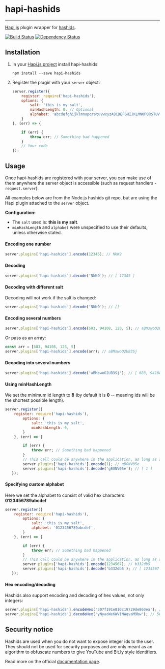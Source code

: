 # hapi-hashids

-------

[Hapi.js](http://hapijs.com/) plugin wrapper for [hashids](https://github.com/ivanakimov/hashids.node.js).

[![Build Status](https://secure.travis-ci.org/codycraven/hapi-hashids.svg)](http://travis-ci.org/codycraven/hapi-hashids)
[![Dependency Status](https://david-dm.org/codycraven/hapi-hashids.svg)](https://david-dm.org/codycraven/hapi-hashids)

Installation
-------

1. In your [Hapi.js project](http://hapijs.com/tutorials) install hapi-hashids:
   ```
   npm install --save hapi-hashids
   ```
2. Register the plugin with your `server` object:
   ```javascript
   server.register({
       register: require('hapi-hashids'),
       options: {
           salt: 'this is my salt',
           minHashLength: 0, // Optional
           alphabet: 'abcdefghijklmnopqrstuvwxyzABCDEFGHIJKLMNOPQRSTUVWXYZ1234567890', // Optional
       }
   }, (err) => {

       if (err) {
           throw err; // Something bad happened
       }
       // Your code
   });
   ```

Usage
-------

Once hapi-hashids are registered with your server, you can make use of them anywhere the server object is accessible (such as request handlers - `request.server`).

All examples below are from the Node.js hashids git repo, but are using the Hapi plugin attached to the `server` object.

**Configuration:**
* The `salt` used is: **this is my salt**. 
* `minHashLength` and `alphabet` were unspecified to use their defaults, unless otherwise stated.

#### Encoding one number

```javascript
server.plugins['hapi-hashids'].encode(12345); // NkK9
```

#### Decoding

```javascript
server.plugins['hapi-hashids'].decode('NkK9'); // [ 12345 ]
```

#### Decoding with different salt

Decoding will not work if the salt is changed:
```javascript
server.plugins['hapi-hashids'].decode('NkK9'); // []
```

#### Encoding several numbers

```javascript
server.plugins['hapi-hashids'].encode(683, 94108, 123, 5); // aBMswoO2UB3Sj
```

Or pass as an array:

```javascript
const arr = [683, 94108, 123, 5]
server.plugins['hapi-hashids'].encode(arr); // aBMswoO2UB3Sj
```

#### Decoding into several numbers

```javascript
server.plugins['hapi-hashids'].decode('aBMswoO2UB3Sj'); // [ 683, 94108, 123, 5 ]
```

#### Using minHashLength

We set the minimum id length to **8** (by default it is **0** -- meaning ids will be the shortest possible length).

```javascript
server.register({
    register: require('hapi-hashids'),
        options: {
            salt: 'this is my salt',
            minHashLength: 0,
        }
    }, (err) => {

        if (err) {
            throw err; // Something bad happened
        }
        // This call could be anywhere in the application, as long as server is accessible.
        server.plugins['hapi-hashids'].encode(1); // gB0NV05e
        server.plugins['hapi-hashids'].decode('gB0NV05e'); // [ 1 ]
   });
```

#### Specifying custom alphabet

Here we set the alphabet to consist of valid hex characters: **0123456789abcdef**

```javascript
server.register({
    register: require('hapi-hashids'),
        options: {
            salt: 'this is my salt',
            alphabet: '0123456789abcdef',
        }
    }, (err) => {

        if (err) {
            throw err; // Something bad happened
        }
        // This call could be anywhere in the application, as long as server is accessible.
        server.plugins['hapi-hashids'].encode(1234567); // b332db5
        server.plugins['hapi-hashids'].decode('b332db5'); // [ 1234567 ]
   });
```

#### Hex encoding/decoding

Hashids also support encoding and decoding of hex values, not only integers:

```javascript
server.plugins['hapi-hashids'].encodeHex('507f191e810c19729de860ea'); // yNyaoWeKWVINWqvaM9bw
server.plugins['hapi-hashids'].decodeHex('yNyaoWeKWVINWqvaM9bw'); // 507f191e810c19729de860ea
```

Security notice
-------
Hashids are used when you do not want to expose integer ids to the user. They should not be used for security purposes and are only meant as an algorithm to obfuscate numbers to give YouTube and Bit.ly style identifiers.

Read more on the official [documentation page](http://hashids.org/node-js/).
